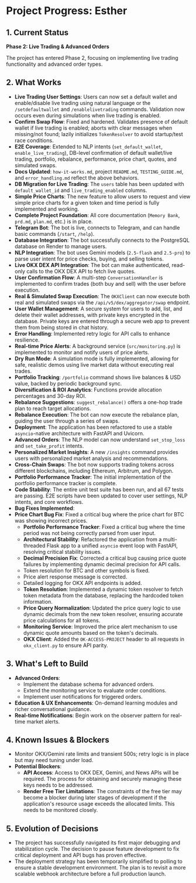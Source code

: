 # Project Progress: Esther

## 1. Current Status
**Phase 2: Live Trading & Advanced Orders**

The project has entered Phase 2, focusing on implementing live trading functionality and advanced order types.

## 2. What Works
- **Live Trading User Settings**: Users can now set a default wallet and enable/disable live trading using natural language or the `/setdefaultwallet` and `/enablelivetrading` commands. Validation now occurs even during simulations when live trading is enabled.
- **Confirm Swap Flow**: Fixed and hardened. Validates presence of default wallet if live trading is enabled; aborts with clear messages when missing/not found; lazily initializes `TokenResolver` to avoid startup/test race conditions.
- **E2E Coverage**: Extended to NLP intents (`set_default_wallet`, `enable_live_trading`), DB-level confirmation of default wallet/live trading, portfolio, rebalance, performance, price chart, quotes, and simulated swaps.
- **Docs Updated**: `how-it-works.md`, project `README.md`, `TESTING_GUIDE.md`, and `error_handling.md` reflect the above behaviors.
- **DB Migration for Live Trading**: The `users` table has been updated with `default_wallet_id` and `live_trading_enabled` columns.
- **Simple Price Charts**: The new feature to allow users to request and view simple price charts for a given token and time period is fully implemented and working.
- **Complete Project Foundation**: All core documentation (`Memory Bank`, `prd.md`, `plan.md`, etc.) is in place.
- **Telegram Bot**: The bot is live, connects to Telegram, and can handle basic commands (`/start`, `/help`).
- **Database Integration**: The bot successfully connects to the PostgreSQL database on Render to manage users.
- **NLP Integration**: The bot uses Gemini models (`2.5-flash` and `2.5-pro`) to parse user intent for price checks, buying, and selling tokens.
- **Live OKX DEX API Integration**: The bot can make authenticated, read-only calls to the OKX DEX API to fetch live quotes.
- **User Confirmation Flow**: A multi-step `ConversationHandler` is implemented to confirm trades (both buy and sell) with the user before execution.
- **Real & Simulated Swap Execution**: The `OKXClient` can now execute both real and simulated swaps via the `/api/v5/dex/aggregator/swap` endpoint.
- **User Wallet Management**: A secure system for users to add, list, and delete their wallet addresses, with private keys encrypted in the database. Private keys are entered through a secure web app to prevent them from being stored in chat history.
- **Error Handling**: Implemented retry logic for API calls to enhance resilience.
- **Real-time Price Alerts**: A background service (`src/monitoring.py`) is implemented to monitor and notify users of price alerts.
- **Dry Run Mode**: A simulation mode is fully implemented, allowing for safe, realistic demos using live market data without executing real trades.
- **Portfolio Tracking**: `/portfolio` command shows live balances & USD value, backed by periodic background sync.
- **Diversification & ROI Analytics**: Functions provide allocation percentages and 30-day ROI.
- **Rebalance Suggestions**: `suggest_rebalance()` offers a one-hop trade plan to reach target allocations.
- **Rebalance Execution**: The bot can now execute the rebalance plan, guiding the user through a series of swaps.
- **Deployment**: The application has been refactored to use a stable `asyncio`-native architecture with FastAPI and Uvicorn.
- **Advanced Orders**: The NLP model can now understand `set_stop_loss` and `set_take_profit` intents.
- **Personalized Market Insights**: A new `/insights` command provides users with personalized market analysis and recommendations.
- **Cross-Chain Swaps**: The bot now supports trading tokens across different blockchains, including Ethereum, Arbitrum, and Polygon.
- **Portfolio Performance Tracker**: The initial implementation of the portfolio performance tracker is complete.
- **Code Stability**: The entire unit test suite has been run, and all 67 tests are passing. E2E scripts have been updated to cover user settings, NLP intents, and core workflows.
- **Bug Fixes Implemented**:
- **Price Chart Bug Fix**: Fixed a critical bug where the price chart for BTC was showing incorrect prices.
    - **Portfolio Performance Tracker**: Fixed a critical bug where the time period was not being correctly parsed from user input.
    - **Architectural Stability**: Refactored the application from a multi-threaded Flask app to a unified `asyncio` event loop with FastAPI, resolving critical stability issues.
    - **Decimal Precision Fix**: Corrected a critical bug causing price quote failures by implementing dynamic decimal precision for API calls.
    - Token resolution for BTC and other symbols is fixed.
    - Price alert response message is corrected.
    - Detailed logging for OKX API endpoints is added.
    - **Token Resolution**: Implemented a dynamic token resolver to fetch token metadata from the database, replacing the hardcoded token information.
    - **Price Query Normalization**: Updated the price query logic to use dynamic decimals from the new token resolver, ensuring accurate price calculations for all tokens.
    - **Monitoring Service**: Improved the price alert mechanism to use dynamic quote amounts based on the token's decimals.
    - **OKX Client**: Added the `OK-ACCESS-PROJECT` header to all requests in `okx_client.py` to ensure API parity.

## 3. What's Left to Build
- **Advanced Orders**:
    - Implement the database schema for advanced orders.
    - Extend the monitoring service to evaluate order conditions.
    - Implement user notifications for triggered orders.
- **Education & UX Enhancements**: On-demand learning modules and richer conversational guidance.
- **Real-time Notifications**: Begin work on the observer pattern for real-time market alerts.

## 4. Known Issues & Blockers
- Monitor OKX/Gemini rate limits and transient 500s; retry logic is in place but may need tuning under load.
- **Potential Blockers**:
    - **API Access**: Access to OKX DEX, Gemini, and News APIs will be required. The process for obtaining and securely managing these keys needs to be addressed.
    - **Render Free Tier Limitations**: The constraints of the free tier may become a blocker during later stages of development if the application's resource usage exceeds the allocated limits. This needs to be monitored closely.

## 5. Evolution of Decisions
- The project has successfully navigated its first major debugging and stabilization cycle. The decision to pause feature development to fix critical deployment and API bugs has proven effective.
- The deployment strategy has been temporarily simplified to polling to ensure a stable development environment. The plan is to revisit a more scalable webhook architecture before a full production launch.
